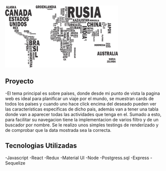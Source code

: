 <p align="left">
  <img height="200" src="./countries.png" />
</p>

## Proyecto

-El tema principal es sobre países, donde desde mi punto de vista la pagina web es ideal para planificar un viaje por el mundo, se muestran cards de todos los países y cuando uno hace click encima del deseado pueden ver las características especificas de dicho pais, además van a tener una tabla donde van a aparecer todas las actividades que tenga en el. Sumado a esto, para facilitar su navegacion tiene la implementacion de varios filtro y de un buscador por nombre. Se le realizo unos simples testings de renderizado y de comprobar que la data mostrada sea la correcta.

## Tecnologias Utilizadas
-Javascript
-React
-Redux
-Material UI
-Node
-Postgress.sql
-Express
-Sequelize

  
